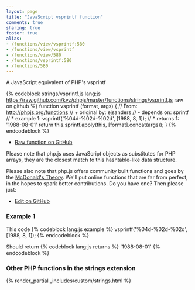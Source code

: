 ```yaml
---
layout: page
title: "JavaScript vsprintf function"
comments: true
sharing: true
footer: true
alias:
- /functions/view/vsprintf:580
- /functions/view/vsprintf
- /functions/view/580
- /functions/vsprintf:580
- /functions/580
---
```

<!-- Generated by Rakefile:build -->
A JavaScript equivalent of PHP's vsprintf

{% codeblock strings/vsprintf.js lang:js https://raw.github.com/kvz/phpjs/master/functions/strings/vsprintf.js raw on github %}
function vsprintf (format, args) {
  // From: http://phpjs.org/functions
  // +   original by: ejsanders
  // -    depends on: sprintf
  // *     example 1: vsprintf('%04d-%02d-%02d', [1988, 8, 1]);
  // *     returns 1: '1988-08-01'
  return this.sprintf.apply(this, [format].concat(args));
}
{% endcodeblock %}

 - [Raw function on GitHub](https://github.com/kvz/phpjs/blob/master/functions/strings/vsprintf.js)

Please note that php.js uses JavaScript objects as substitutes for PHP arrays, they are 
the closest match to this hashtable-like data structure. 

Please also note that php.js offers community built functions and goes by the 
[McDonald's Theory](https://medium.com/what-i-learned-building/9216e1c9da7d). We'll put online 
functions that are far from perfect, in the hopes to spark better contributions. 
Do you have one? Then please just: 

 - [Edit on GitHub](https://github.com/kvz/phpjs/edit/master/functions/strings/vsprintf.js)

### Example 1
This code
{% codeblock lang:js example %}
vsprintf('%04d-%02d-%02d', [1988, 8, 1]);
{% endcodeblock %}

Should return
{% codeblock lang:js returns %}
'1988-08-01'
{% endcodeblock %}


### Other PHP functions in the strings extension
{% render_partial _includes/custom/strings.html %}
